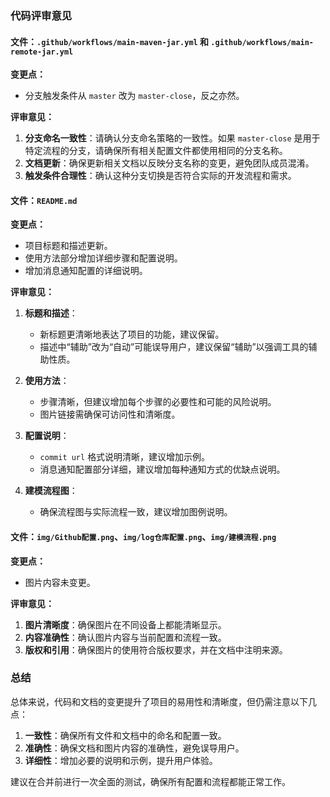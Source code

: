 ### 代码评审意见

#### 文件：`.github/workflows/main-maven-jar.yml` 和 `.github/workflows/main-remote-jar.yml`

**变更点：**
- 分支触发条件从 `master` 改为 `master-close`，反之亦然。

**评审意见：**
1. **分支命名一致性**：请确认分支命名策略的一致性。如果 `master-close` 是用于特定流程的分支，请确保所有相关配置文件都使用相同的分支名称。
2. **文档更新**：确保更新相关文档以反映分支名称的变更，避免团队成员混淆。
3. **触发条件合理性**：确认这种分支切换是否符合实际的开发流程和需求。

#### 文件：`README.md`

**变更点：**
- 项目标题和描述更新。
- 使用方法部分增加详细步骤和配置说明。
- 增加消息通知配置的详细说明。

**评审意见：**
1. **标题和描述**：
   - 新标题更清晰地表达了项目的功能，建议保留。
   - 描述中“辅助”改为“自动”可能误导用户，建议保留“辅助”以强调工具的辅助性质。

2. **使用方法**：
   - 步骤清晰，但建议增加每个步骤的必要性和可能的风险说明。
   - 图片链接需确保可访问性和清晰度。

3. **配置说明**：
   - `commit url` 格式说明清晰，建议增加示例。
   - 消息通知配置部分详细，建议增加每种通知方式的优缺点说明。

4. **建模流程图**：
   - 确保流程图与实际流程一致，建议增加图例说明。

#### 文件：`img/Github配置.png`、`img/log仓库配置.png`、`img/建模流程.png`

**变更点：**
- 图片内容未变更。

**评审意见：**
1. **图片清晰度**：确保图片在不同设备上都能清晰显示。
2. **内容准确性**：确认图片内容与当前配置和流程一致。
3. **版权和引用**：确保图片的使用符合版权要求，并在文档中注明来源。

### 总结

总体来说，代码和文档的变更提升了项目的易用性和清晰度，但仍需注意以下几点：
1. **一致性**：确保所有文件和文档中的命名和配置一致。
2. **准确性**：确保文档和图片内容的准确性，避免误导用户。
3. **详细性**：增加必要的说明和示例，提升用户体验。

建议在合并前进行一次全面的测试，确保所有配置和流程都能正常工作。
